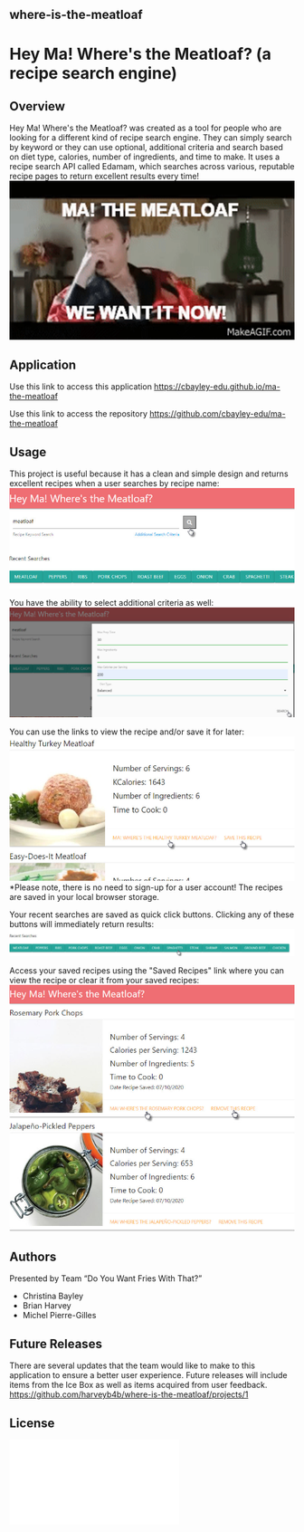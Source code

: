 ## where-is-the-meatloaf
# Hey Ma! Where's the Meatloaf? (a recipe search engine)

## Overview

Hey Ma! Where's the Meatloaf? was created as a tool for people who are looking for a different kind of recipe search engine. They can simply search by keyword or they can use optional, additional criteria and search based on diet type, calories, number of ingredients, and time to make. It uses a recipe search API called Edamam, which searches across various, reputable recipe pages to return excellent results every time!
![meatloaf](./assets/meatloaf.png)

## Application

Use this link to access this application 
https://cbayley-edu.github.io/ma-the-meatloaf

Use this link to access the repository 
https://github.com/cbayley-edu/ma-the-meatloaf

## Usage

This project is useful because it has a clean and simple design and returns excellent recipes when a user searches by recipe name:
![recipe search keyword](./assets/recipe-search-keyword.jpg)

You have the ability to select additional criteria as well:
![recipe additional search criteria](./assets/recipe-additional-search-criteria.jpg)

You can use the links to view the recipe and/or save it for later:
![save or view recipe](./assets/save-view-recipe.jpg)
*Please note, there is no need to sign-up for a user account! The recipes are saved in your local browser storage.

Your recent searches are saved as quick click buttons. Clicking any of these buttons will immediately return results:
![recent searches](./assets/recent-searches.jpg)

Access your saved recipes using the "Saved Recipes" link where you can view the recipe or clear it from your saved recipes:
![saved recipes](./assets/saved-recipes.jpg)

## Authors 
Presented by Team “Do You Want Fries With That?”
 * Christina Bayley
 * Brian Harvey
 * Michel Pierre-Gilles

## Future Releases
There are several updates that the team would like to make to this application to ensure a better user experience. Future releases will include items from the Ice Box as well as items acquired from user feedback.
https://github.com/harveyb4b/where-is-the-meatloaf/projects/1

## License
![license](/license.txt)
